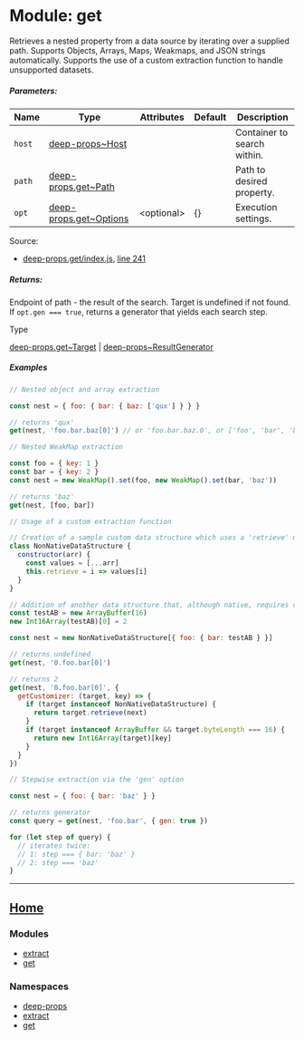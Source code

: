 Module: get
===========

Retrieves a nested property from a data source by iterating over a supplied path. Supports Objects, Arrays, Maps, Weakmaps, and JSON strings automatically. Supports the use of a custom extraction function to handle unsupported datasets.

##### Parameters:

| Name | Type | Attributes | Default | Description |
| --- | --- | --- | --- | --- |
| `host` | [deep-props~Host](https://github.com/jpcx/deep-props/blob/0.2.0/docs/global.md#~Host) |  |  | Container to search within. |
| `path` | [deep-props.get~Path](https://github.com/jpcx/deep-props.get/blob/0.1.0/docs/global.md#~Path) |  |  | Path to desired property. |
| `opt` | [deep-props.get~Options](https://github.com/jpcx/deep-props.get/blob/0.1.0/docs/global.md#~Options) | \<optional> | {} | Execution settings. |

Source:

*   [deep-props.get/index.js](https://github.com/jpcx/deep-props.get/blob/0.1.0/index.js), [line 241](https://github.com/jpcx/deep-props.get/blob/0.1.0/index.js#L241)

##### Returns:

Endpoint of path - the result of the search. Target is undefined if not found. If `opt.gen === true`, returns a generator that yields each search step.

Type

[deep-props.get~Target](https://github.com/jpcx/deep-props.get/blob/0.1.0/docs/global.md#~Target) | [deep-props~ResultGenerator](https://github.com/jpcx/deep-props/blob/0.2.0/docs/global.md#~ResultGenerator)

##### Examples

```js
// Nested object and array extraction

const nest = { foo: { bar: { baz: ['qux'] } } }

// returns 'qux'
get(nest, 'foo.bar.baz[0]') // or 'foo.bar.baz.0', or ['foo', 'bar', 'baz', 0]
```

```js
// Nested WeakMap extraction

const foo = { key: 1 }
const bar = { key: 2 }
const nest = new WeakMap().set(foo, new WeakMap().set(bar, 'baz'))

// returns 'baz'
get(nest, [foo, bar])
```

```js
// Usage of a custom extraction function

// Creation of a sample custom data structure which uses a 'retrieve' method for data access.
class NonNativeDataStructure {
  constructor(arr) {
    const values = [...arr]
    this.retrieve = i => values[i]
  }
}

// Addition of another data structure that, although native, requires custom extraction instructions
const testAB = new ArrayBuffer(16)
new Int16Array(testAB)[0] = 2

const nest = new NonNativeDataStructure[{ foo: { bar: testAB } }]

// returns undefined
get(nest, '0.foo.bar[0]')

// returns 2
get(nest, '0.foo.bar[0]', {
  getCustomizer: (target, key) => {
    if (target instanceof NonNativeDataStructure) {
      return target.retrieve(next)
    }
    if (target instanceof ArrayBuffer && target.byteLength === 16) {
      return new Int16Array(target)[key]
    }
  }
})
```

```js
// Stepwise extraction via the 'gen' option

const nest = { foo: { bar: 'baz' } }

// returns generator
const query = get(nest, 'foo.bar', { gen: true })

for (let step of query) {
  // iterates twice:
  // 1: step === { bar: 'baz' }
  // 2: step === 'baz'
}
```

<hr>

## [Home](https://github.com/jpcx/deep-props.get/blob/0.1.0/README.md)

### Modules

*   [extract](https://github.com/jpcx/deep-props.extract/blob/0.1.1/docs/API.md)
*   [get](https://github.com/jpcx/deep-props.get/blob/0.1.0/docs/API.md)

### Namespaces

*   [deep-props](https://github.com/jpcx/deep-props/blob/0.2.0/docs/global.md)
*   [extract](https://github.com/jpcx/deep-props.extract/blob/0.1.1/docs/global.md)
*   [get](https://github.com/jpcx/deep-props.get/blob/0.1.0/docs/global.md)